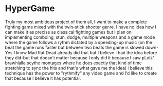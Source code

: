 # HyperGame
Truly my most ambitious project of them all, I want to make a complete fighting game mixed with the twin-stick shooter genre.
I have no idea how I can make it as precise as classical fighting games but I plan on implementing comboing, stun, dodge, multiple weapons 
and a game mode where the game follows a rythm dictated by a speeding-up music
(on the beat the game runs faster but between two beats the game is slowed down-
Yes I know Mad Rat Dead already did that but I believe I had the idea before they did-but that doesn't matter because I only did it because 
I saw pLolz' brawhlalla scythe montages where he does exactly that kind of time stretching to sync the hits and that's what gave me the idea)
I believe this technique has the power to "rythmify" any video game and I'd like to create that because I believe it has potential.
